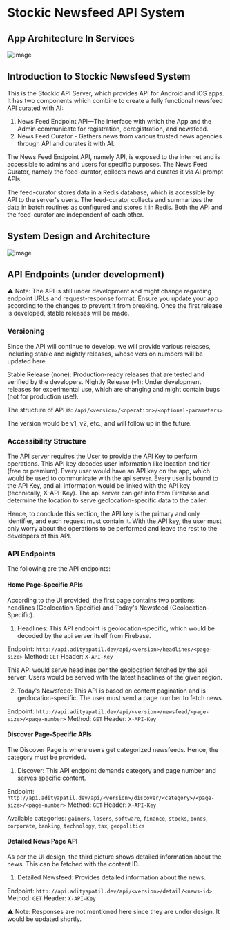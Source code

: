 # Stockic Newsfeed API System

## App Architecture In Services
![image](https://github.com/user-attachments/assets/691f554a-31f4-47de-bb88-9e7e284a1902)

## Introduction to Stockic Newsfeed System
This is the Stockic API Server, which provides API for Android and iOS apps. It has two components which combine to create a fully functional newsfeed API curated with AI:

1. News Feed Endpoint API—The interface with which the App and the Admin communicate for registration, deregistration, and newsfeed. 
2. News Feed Curator - Gathers news from various trusted news agencies through API and curates it with AI.

The News Feed Endpoint API, namely API, is exposed to the internet and is accessible to admins and users for specific purposes. The News Feed Curator, namely the feed-curator, collects news and curates it via AI prompt APIs. 

The feed-curator stores data in a Redis database, which is accessible by API to the server's users. The feed-curator collects and summarizes the data in batch routines as configured and stores it in Redis. Both the API and the feed-curator are independent of each other. 

## System Design and Architecture

![image](https://github.com/user-attachments/assets/3c39a65c-83f9-4774-9882-9bf033a8095a)

## API Endpoints (under development)

⚠️ Note: The API is still under development and might change regarding endpoint URLs and request-response format. Ensure you update your app according to the changes to prevent it from breaking. Once the first release is developed, stable releases will be made. 

### Versioning 

Since the API will continue to develop, we will provide various releases, including stable and nightly releases, whose version numbers will be updated here. 

Stable Release (none): Production-ready releases that are tested and verified by the developers. 
Nightly Release (v1): Under development releases for experimental use, which are changing and might contain bugs (not for production use!).

The structure of API is: `/api/<version>/<operation>/<optional-parameters>`

The version would be v1, v2, etc., and will follow up in the future.

### Accessibility Structure 

The API server requires the User to provide the API Key to perform operations. This API key decodes user information like location and tier (free or premium). Every user would have an API key on the app, which would be used to communicate with the api server. Every user is bound to the API Key, and all information would be linked with the API key (technically, X-API-Key). The api server can get info from Firebase and determine the location to serve geolocation-specific data to the caller. 

Hence, to conclude this section, the API key is the primary and only identifier, and each request must contain it. With the API key, the user must only worry about the operations to be performed and leave the rest to the developers of this API. 

### API Endpoints

The following are the API endpoints: 

#### Home Page-Specific APIs
According to the UI provided, the first page contains two portions: headlines (Geolocation-Specific) and Today's Newsfeed (Geolocation-Specific). 

1. Headlines: This API endpoint is geolocation-specific, which would be decoded by the api server itself from Firebase.

Endpoint: `http://api.adityapatil.dev/api/<version>/headlines/<page-size>`
Method: `GET`
Header: `X-API-Key`

This API would serve headlines per the geolocation fetched by the api server. Users would be served with the latest headlines of the given region. 

2. Today's Newsfeed: This API is based on content pagination and is geolocation-specific. The user must send a page number to fetch news.

Endpoint: `http://api.adityapatil.dev/api/<version>/newsfeed/<page-size>/<page-number>`
Method: `GET`
Header: `X-API-Key`

#### Discover Page-Specific APIs
The Discover Page is where users get categorized newsfeeds. Hence, the category must be provided. 

1. Discover: This API endpoint demands category and page number and serves specific content. 

Endpoint: `http://api.adityapatil.dev/api/<version>/discover/<category>/<page-size>/<page-number>`
Method: `GET`
Header: `X-API-Key`

Available categories: `gainers`, `losers`, `software`, `finance`, `stocks`, `bonds`, `corporate`, `banking`, `technology`, `tax`, `geopolitics`

#### Detailed News Page API
As per the UI design, the third picture shows detailed information about the news. This can be fetched with the content ID. 

1. Detailed Newsfeed: Provides detailed information about the news.

Endpoint: `http://api.adityapatil.dev/api/<version>/detail/<news-id>`
Method: `GET`
Header: `X-API-Key`

⚠️ Note: Responses are not mentioned here since they are under design. It would be updated shortly. 
